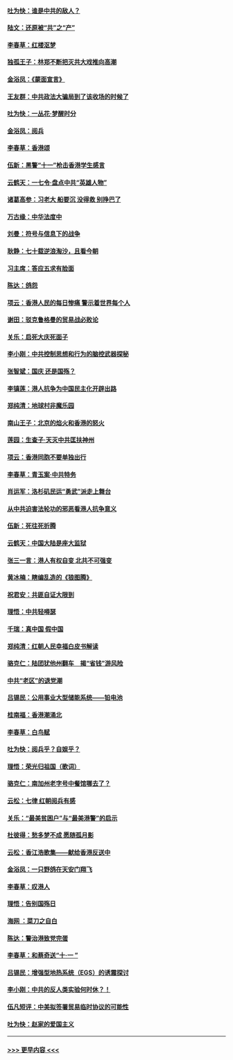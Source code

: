#### [吐为快：谁是中共的敌人？](../pages/nsc993/n11570817.md?t=10052301) 
#### [陆文：还原被“共”之“产”](../pages/nsc993/n11570798.md?t=10052301) 
#### [李春草：红楼沤梦](../pages/nsc993/n11569673.md?t=10052301) 
#### [独孤王子：林郑不断把灭共大戏推向高潮](../pages/nsc993/n11569381.md?t=10052301) 
#### [金浴凤：《蒙面宣言》](../pages/nsc993/n11569368.md?t=10052301) 
#### [王友群：中共政法大骗局到了该收场的时候了](../pages/nsc993/n11568940.md?t=10052301) 
#### [吐为快：一丛花‧梦醒时分](../pages/nsc993/n11567491.md?t=10052301) 
#### [金浴凤：阅兵](../pages/nsc993/n11567454.md?t=10052301) 
#### [李春草：香港颂](../pages/nsc993/n11567444.md?t=10052301) 
#### [伍新：黑警“十一”枪击香港学生感言](../pages/nsc993/n11567426.md?t=10052301) 
#### [云鹤天：一七令‧盘点中共“英雄人物”](../pages/nsc993/n11567091.md?t=10052301) 
#### [诸葛高参：习老大 船要沉 没得救 别挣巴了](../pages/nsc993/n11566976.md?t=10052301) 
#### [万古缘：中华法度中](../pages/nsc993/n11566726.md?t=10052301) 
#### [刘曼：符号与信息下的战争](../pages/nsc993/n11564655.md?t=10052301) 
#### [耿静：七十载逆浪淘沙，且看今朝](../pages/nsc993/n11564520.md?t=10052301) 
#### [习主席：答应五求有脸面](../pages/nsc993/n11563953.md?t=10052301) 
#### [陈达：鸽怨](../pages/nsc993/n11561879.md?t=10052301) 
#### [项云：香港人民的每日惨痛  警示着世界每个人](../pages/nsc993/n11559273.md?t=10052301) 
#### [谢田：驳克鲁格曼的贸易战必败论](../pages/nsc993/n11555840.md?t=10052301) 
#### [关乐：启死大庆死面子](../pages/nsc993/n11556823.md?t=10052301) 
#### [李小刚：中共控制思想和行为的脑控武器探秘](../pages/nsc993/n11556776.md?t=10052301) 
#### [张智斌：国庆  还是国殇？](../pages/nsc993/n11556617.md?t=10052301) 
#### [李镇莲：港人抗争为中国民主化开辟出路](../pages/nsc993/n11556570.md?t=10052301) 
#### [郑纯清：地球村非魔乐园](../pages/nsc993/n11555415.md?t=10052301) 
#### [南山王子：北京的焰火和香港的怒火](../pages/nsc993/n11555318.md?t=10052301) 
#### [莲园：生查子·天灭中共匡扶神州](../pages/nsc993/n11555302.md?t=10052301) 
#### [项云：香港同胞不要单独出行](../pages/nsc993/n11555276.md?t=10052301) 
#### [李春草：青玉案‧中共特务](../pages/nsc993/n11552356.md?t=10052301) 
#### [肖运军：洛杉矶民运“勇武”派走上舞台](../pages/nsc993/n11551595.md?t=10052301) 
#### [从中共迫害法轮功的邪恶看港人抗争意义](../pages/nsc993/n11540858.md?t=10052301) 
#### [伍新：死往死折腾](../pages/nsc993/n11550174.md?t=10052301) 
#### [云鹤天：中国大陆是座大监狱](../pages/nsc993/n11550155.md?t=10052301) 
#### [张三一言：港人有权自变 北共不可强变](../pages/nsc993/n11550132.md?t=10052301) 
#### [黄冰楠：瞎编乱造的《狼图腾》](../pages/nsc993/n11550082.md?t=10052301) 
#### [祝君安：共匪自证大限到](../pages/nsc993/n11550041.md?t=10052301) 
#### [理悟：中共轻嘚瑟](../pages/nsc993/n11547978.md?t=10052301) 
#### [千瑞：真中国 假中国](../pages/nsc993/n11547865.md?t=10052301) 
#### [郑纯清：红朝人民幸福白皮书解读](../pages/nsc993/n11547499.md?t=10052301) 
#### [骆克仁：陆团犹他州翻车　揭“省钱”游风险](../pages/nsc993/n11546977.md?t=10052301) 
#### [中共“老区”的退党潮](../pages/nsc993/n11545995.md?t=10052301) 
#### [吕锡民：公用事业大型储能系统——铅电池](../pages/nsc993/n11545701.md?t=10052301) 
#### [桂南福：香港潮涌北](../pages/nsc993/n11545682.md?t=10052301) 
#### [李春草：白鸟赋](../pages/nsc993/n11545663.md?t=10052301) 
#### [吐为快：阅兵乎？自娱乎？](../pages/nsc993/n11545625.md?t=10052301) 
#### [理悟：荣光归祖国（歌词）](../pages/nsc993/n11545616.md?t=10052301) 
#### [骆克仁：南加州老字号中餐馆哪去了？](../pages/nsc993/n11545120.md?t=10052301) 
#### [云松：七律 红朝阅兵有感](../pages/nsc993/n11542394.md?t=10052301) 
#### [关乐：“最美贫困户”与“最美港警”的启示](../pages/nsc993/n11542252.md?t=10052301) 
#### [杜彼得：愁多梦不成 愿随孤月影](../pages/nsc993/n11540296.md?t=10052301) 
#### [云松：香江浩歌集——献给香港反送中](../pages/nsc993/n11540149.md?t=10052301) 
#### [金浴凤：一只野鸽在天安门翔飞](../pages/nsc993/n11540280.md?t=10052301) 
#### [李春草：叹港人](../pages/nsc993/n11540119.md?t=10052301) 
#### [理悟：告别国殇日](../pages/nsc993/n11539610.md?t=10052301) 
#### [海网 ：菜刀之自白](../pages/nsc993/n11539597.md?t=10052301) 
#### [陈达：警治港致党完蛋](../pages/nsc993/n11538127.md?t=10052301) 
#### [李春草：和蔡奇送“十·一 ”](../pages/nsc993/n11537810.md?t=10052301) 
#### [吕锡民：增强型地热系统（EGS）的诱震探讨](../pages/nsc993/n11537765.md?t=10052301) 
#### [李小刚：中共的反人类实验何时休？！](../pages/nsc993/n11537669.md?t=10052301) 
#### [伍凡短评：中美拟签署贸易临时协议的可能性](../pages/nsc993/n11536773.md?t=10052301) 
#### [吐为快：赵家的爱国主义](../pages/nsc993/n11536750.md?t=10052301) 

----
#### [ >>> 更早内容 <<< ](../indexes/nsc993-earlier.md)

